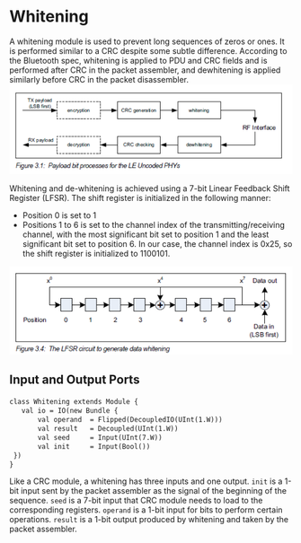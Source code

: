﻿# Whitening
A whitening module is used to prevent long sequences of zeros or ones. It is performed similar to a CRC despite some subtle difference. According to the Bluetooth spec, whitening is applied to PDU and CRC fields and is performed after CRC in the packet assembler, and dewhitening is applied similarly before CRC in the packet disassembler.
![whitening](image/whitening.png)

Whitening and de-whitening is achieved using a 7-bit Linear Feedback Shift Register (LFSR). The shift register is initialized in the following manner:
* Position 0 is set to 1
* Positions 1 to 6 is set to the channel index of the transmitting/receiving channel, with the most significant bit set to position 1 and the least significant bit set to position 6. In our case, the channel index is 0x25, so the shift register is initialized to 1100101.

![whitening_lfsr](image/whitening_lfsr.png)

 ## Input and Output Ports
 ```
 class Whitening extends Module {
    val io = IO(new Bundle {
        val operand  = Flipped(DecoupledIO(UInt(1.W)))
        val result   = Decoupled(UInt(1.W))
        val seed     = Input(UInt(7.W))
        val init     = Input(Bool())       
  })
}
 ```
 Like a CRC module, a whitening has three inputs and one output. `init` is a 1-bit input sent by the packet assembler as the signal of the beginning of the sequence. `seed` is a 7-bit input that CRC module needs to load to the corresponding registers. `operand` is a 1-bit input for bits to perform certain operations. `result` is a 1-bit output produced by whitening and taken by the packet assembler. 
